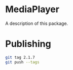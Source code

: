 # MediaPlayer

A description of this package.

# Publishing


```bash
git tag 2.1.7
git push --tags
```
